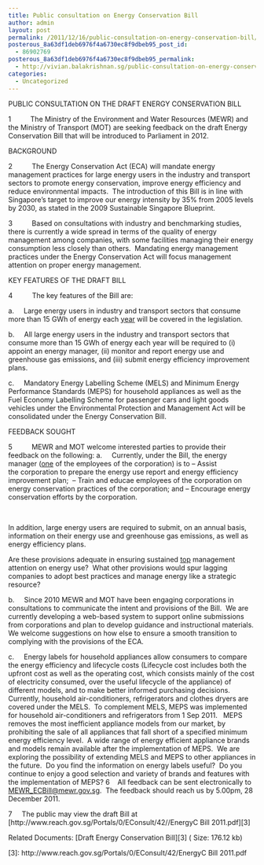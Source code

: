 ```yaml
---
title: Public consultation on Energy Conservation Bill
author: admin
layout: post
permalink: /2011/12/16/public-consultation-on-energy-conservation-bill/
posterous_8a63df1deb6976f4a6730ec8f9dbeb95_post_id:
  - 86902769
posterous_8a63df1deb6976f4a6730ec8f9dbeb95_permalink:
  - http://vivian.balakrishnan.sg/public-consultation-on-energy-conservation-bi
categories:
  - Uncategorized
---
```

<p>PUBLIC CONSULTATION ON THE DRAFT ENERGY CONSERVATION BILL</p>

<p>1          The Ministry of the Environment and Water Resources (MEWR) and the Ministry of Transport (MOT) are seeking feedback on the draft Energy Conservation Bill that will be introduced to Parliament in 2012.</p>

<p>BACKGROUND</p>

<p>2          The Energy Conservation Act (ECA) will mandate energy management practices for large energy users in the industry and transport sectors to promote energy conservation, improve energy efficiency and reduce environmental impacts.  The introduction of this Bill is in line with Singapore&#8217;s target to improve our energy intensity by 35% from 2005 levels by 2030, as stated in the 2009 Sustainable Singapore Blueprint.</p>

<p>3          Based on consultations with industry and benchmarking studies, there is currently a wide spread in terms of the quality of energy management among companies, with some facilities managing their energy consumption less closely than others.  Mandating energy management practices under the Energy Conservation Act will focus management attention on proper energy management.</p>

<p>KEY FEATURES OF THE DRAFT BILL</p>

<p>4          The key features of the Bill are:</p>

<p>a.     Large energy users in industry and transport sectors that consume more than 15 GWh of energy each <a href="http://www.reach.gov.sg/YourSay/EConsultationPaper/tabid/103/Default.aspx?ssFormAction=[[ssEConsult_PAPER]]&amp;pid=[[42#" title="Powered by Text-Enhance">year</a> will be covered in the legislation.</p>

<p>b.     All large energy users in the industry and transport sectors that consume more than 15 GWh of energy each year will be required to (i) appoint an energy manager, (ii) monitor and report energy use and greenhouse gas emissions, and (iii) submit energy efficiency improvement plans. </p>

<p>c.     Mandatory Energy Labelling Scheme (MELS) and Minimum Energy Performance Standards (MEPS) for household appliances as well as the Fuel Economy Labelling Scheme for passenger cars and light goods vehicles under the Environmental Protection and Management Act will be consolidated under the Energy Conservation Bill.</p>

<p>FEEDBACK SOUGHT</p>

<p>5          MEWR and MOT welcome interested parties to provide their feedback on the following: a.     Currently, under the Bill, the energy manager (<a href="http://www.reach.gov.sg/YourSay/EConsultationPaper/tabid/103/Default.aspx?ssFormAction=[[ssEConsult_PAPER]]&amp;pid=[[42#" title="Powered by Text-Enhance">one</a> of the employees of the corporation) is to – Assist the corporation to prepare the energy use report and energy efficiency improvement plan; 
– Train and educae employees of the corporation on energy conservation practices of the corporation; and
– Encourage energy conservation efforts by the corporation.</p>

<p> </p>

<p>In addition, large energy users are required to submit, on an annual basis, information on their energy use and greenhouse gas emissions, as well as energy efficiency plans. </p>

<p>Are these provisions adequate in ensuring sustained <a href="http://www.reach.gov.sg/YourSay/EConsultationPaper/tabid/103/Default.aspx?ssFormAction=[[ssEConsult_PAPER]]&amp;pid=[[42#" title="Powered by Text-Enhance">top</a> management attention on energy use?  What other provisions would spur lagging companies to adopt best practices and manage energy like a strategic resource?</p>

<p>b.     Since 2010 MEWR and MOT have been engaging corporations in consultations to communicate the intent and provisions of the Bill.  We are currently developing a web-based system to support online submissions from corporations and plan to develop guidance and instructional materials.  We welcome suggestions on how else to ensure a smooth transition to complying with the provisions of the ECA.</p>

<p>c.     Energy labels for household appliances allow consumers to compare the energy efficiency and lifecycle costs (Lifecycle cost includes both the upfront cost as well as the operating cost, which consists mainly of the cost of electricity consumed, over the useful lifecycle of the appliance) of different models, and to make better informed purchasing decisions. Currently, household air-conditioners, refrigerators and clothes dryers are covered under the MELS.  To complement MELS, MEPS was implemented for household air-conditioners and refrigerators from 1 Sep 2011.   MEPS removes the most inefficient appliance models from our market, by prohibiting the sale of all appliances that fall short of a specified minimum energy efficiency level.  A wide range of energy efficient appliance brands and models remain available after the implementation of MEPS.  We are exploring the possibility of extending MELS and MEPS to other appliances in the future.  Do you find the information on energy labels useful?  Do you continue to enjoy a good selection and variety of brands and features with the implementation of MEPS? 6    All feedback can be sent electronically to <a href="&#x6d;&#x61;&#x69;&#108;&#116;&#111;&#58;&#77;&#x45;&#x57;&#82;&#x5f;&#69;&#67;&#x42;&#x69;&#x6c;&#x6c;&#64;&#109;&#x65;&#x77;&#x72;&#x2e;&#103;&#x6f;&#x76;&#46;&#115;&#x67;">&#x4d;&#69;&#87;&#x52;&#95;&#x45;&#x43;&#x42;&#x69;&#x6c;&#x6c;&#64;&#x6d;&#101;&#x77;&#x72;&#46;&#x67;&#111;&#x76;&#x2e;&#x73;&#103;</a>.  The feedback should reach us by 5.00pm, 28 December 2011.</p>

<p>7     The public may view the draft Bill at [http://www.reach.gov.sg/Portals/0/EConsult/42//EnergyC Bill 2011.pdf][3]</p>

<p>Related Documents:
[Draft Energy Conservation Bill][3] ( Size: 176.12 kb)</p>

<p>[3]: http://www.reach.gov.sg/Portals/0/EConsult/42/EnergyC Bill 2011.pdf</p>
